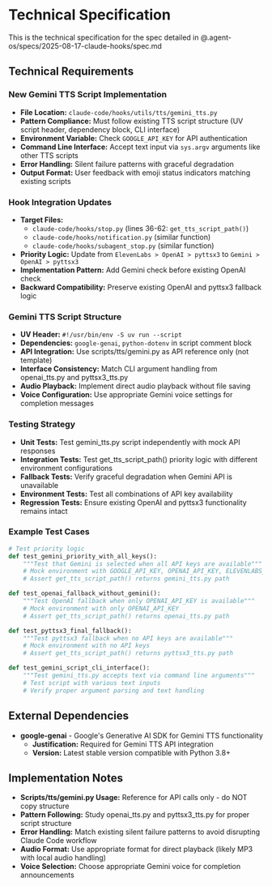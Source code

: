 # Technical Specification

This is the technical specification for the spec detailed in @.agent-os/specs/2025-08-17-claude-hooks/spec.md

## Technical Requirements

### New Gemini TTS Script Implementation

- **File Location:** `claude-code/hooks/utils/tts/gemini_tts.py`
- **Pattern Compliance:** Must follow existing TTS script structure (UV script header, dependency block, CLI interface)
- **Environment Variable:** Check `GOOGLE_API_KEY` for API authentication
- **Command Line Interface:** Accept text input via `sys.argv` arguments like other TTS scripts
- **Error Handling:** Silent failure patterns with graceful degradation
- **Output Format:** User feedback with emoji status indicators matching existing scripts

### Hook Integration Updates

- **Target Files:** 
  - `claude-code/hooks/stop.py` (lines 36-62: `get_tts_script_path()`)
  - `claude-code/hooks/notification.py` (similar function)
  - `claude-code/hooks/subagent_stop.py` (similar function)
- **Priority Logic:** Update from `ElevenLabs > OpenAI > pyttsx3` to `Gemini > OpenAI > pyttsx3`
- **Implementation Pattern:** Add Gemini check before existing OpenAI check
- **Backward Compatibility:** Preserve existing OpenAI and pyttsx3 fallback logic

### Gemini TTS Script Structure

- **UV Header:** `#!/usr/bin/env -S uv run --script`
- **Dependencies:** `google-genai`, `python-dotenv` in script comment block
- **API Integration:** Use scripts/tts/gemini.py as API reference only (not template)
- **Interface Consistency:** Match CLI argument handling from openai_tts.py and pyttsx3_tts.py
- **Audio Playback:** Implement direct audio playback without file saving
- **Voice Configuration:** Use appropriate Gemini voice settings for completion messages

### Testing Strategy

- **Unit Tests:** Test gemini_tts.py script independently with mock API responses
- **Integration Tests:** Test get_tts_script_path() priority logic with different environment configurations
- **Fallback Tests:** Verify graceful degradation when Gemini API is unavailable
- **Environment Tests:** Test all combinations of API key availability
- **Regression Tests:** Ensure existing OpenAI and pyttsx3 functionality remains intact

### Example Test Cases

```python
# Test priority logic
def test_gemini_priority_with_all_keys():
    """Test that Gemini is selected when all API keys are available"""
    # Mock environment with GOOGLE_API_KEY, OPENAI_API_KEY, ELEVENLABS_API_KEY
    # Assert get_tts_script_path() returns gemini_tts.py path

def test_openai_fallback_without_gemini():
    """Test OpenAI fallback when only OPENAI_API_KEY is available"""
    # Mock environment with only OPENAI_API_KEY
    # Assert get_tts_script_path() returns openai_tts.py path

def test_pyttsx3_final_fallback():
    """Test pyttsx3 fallback when no API keys are available"""
    # Mock environment with no API keys
    # Assert get_tts_script_path() returns pyttsx3_tts.py path

def test_gemini_script_cli_interface():
    """Test gemini_tts.py accepts text via command line arguments"""
    # Test script with various text inputs
    # Verify proper argument parsing and text handling
```

## External Dependencies

- **google-genai** - Google's Generative AI SDK for Gemini TTS functionality
  - **Justification:** Required for Gemini TTS API integration
  - **Version:** Latest stable version compatible with Python 3.8+

## Implementation Notes

- **Scripts/tts/gemini.py Usage:** Reference for API calls only - do NOT copy structure
- **Pattern Following:** Study openai_tts.py and pyttsx3_tts.py for proper script structure
- **Error Handling:** Match existing silent failure patterns to avoid disrupting Claude Code workflow
- **Audio Format:** Use appropriate format for direct playback (likely MP3 with local audio handling)
- **Voice Selection:** Choose appropriate Gemini voice for completion announcements